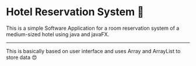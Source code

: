 # Hotel Reservation System 🏪

This is a simple Software Application for a room reservation system of a medium-sized hotel using java and javaFX.
<hr>
This is basically based on user interface and uses Array and ArrayList to store data 😍
